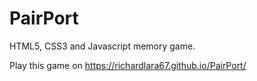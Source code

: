 # PairPort
HTML5, CSS3 and Javascript memory game.

Play this game on https://richardlara67.github.io/PairPort/
